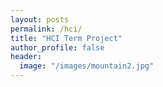 ```yaml
---
layout: posts
permalink: /hci/
title: "HCI Term Project"
author_profile: false
header: 
  image: "/images/mountain2.jpg"
---
```

